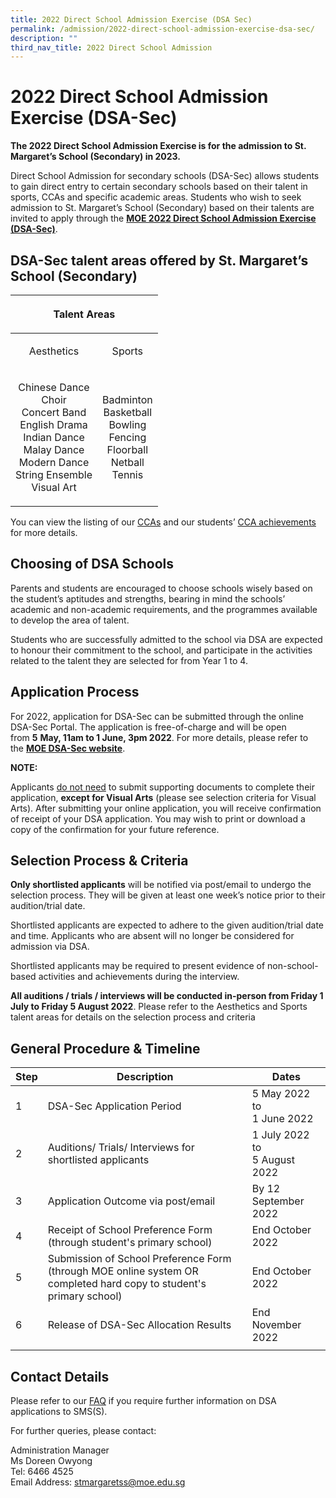 ```yaml
---
title: 2022 Direct School Admission Exercise (DSA Sec)
permalink: /admission/2022-direct-school-admission-exercise-dsa-sec/
description: ""
third_nav_title: 2022 Direct School Admission
---
```


2022 Direct School Admission Exercise (DSA-Sec)
===============================================

**The 2022 Direct School Admission Exercise is for the admission to St. Margaret’s School (Secondary) in 2023.**  

Direct School Admission for secondary schools (DSA-Sec) allows students to gain direct entry to certain secondary schools based on their talent in sports, CCAs and specific academic areas. Students who wish to seek admission to St. Margaret’s School (Secondary) based on their talents are invited to apply through the [**MOE 2022 Direct School Admission Exercise (DSA-Sec)**](https://www.moe.gov.sg/secondary/dsa).

DSA-Sec talent areas offered by St. Margaret’s School (Secondary)
------------------------

<table>
<thead>
  <tr>
		<th colspan="2"><p align="center">Talent Areas</p></th>
  </tr>
</thead>
<tbody>
  <tr>
		<td><p align="center">Aesthetics</p></td>
		<td><p align="center">Sports</p></td>
  </tr>
  <tr>
    <td><p align="center">Chinese Dance <br> Choir <br> Concert Band <br> English Drama <br> Indian Dance <br> Malay Dance <br> Modern Dance <br> String Ensemble <br> Visual Art</p></td>
	<td><p align="center">Badminton <br> Basketball <br> Bowling <br> Fencing <br> Floorball <br> Netball <br> Tennis</p></td>
  </tr>
</tbody>
</table>

You can view the listing of our  [CCAs](/programmes/co-curricular-activities) and our students’ [CCA achievements](/achievements/student-achievements) for more details.  

  

Choosing of DSA Schools
-----------------------

Parents and students are encouraged to choose schools wisely based on the student’s aptitudes and strengths, bearing in mind the schools’ academic and non-academic requirements, and the programmes available to develop the area of talent.

Students who are successfully admitted to the school via DSA are expected to honour their commitment to the school, and participate in the activities related to the talent they are selected for from Year 1 to 4. 

Application Process
-------------------

For 2022, application for DSA-Sec can be submitted through the online DSA-Sec Portal. The application is free-of-charge and will be open from **5** **May, 11am to 1 June, 3pm 2022**. For more details, please refer to the [**MOE DSA-Sec website**](https://www.moe.gov.sg/secondary/dsa).

**NOTE:**

Applicants <u>do not need</u> to submit supporting documents to complete their application, **except for Visual Arts** (please see selection criteria for Visual Arts). After submitting your online application, you will receive confirmation of receipt of your DSA application. You may wish to print or download a copy of the confirmation for your future reference.

Selection Process & Criteria
----------------------------

**Only shortlisted applicants** will be notified via post/email to undergo the selection process. They will be given at least one week’s notice prior to their audition/trial date.  

Shortlisted applicants are expected to adhere to the given audition/trial date and time. Applicants who are absent will no longer be considered for admission via DSA.    

Shortlisted applicants may be required to present evidence of non-school-based activities and achievements during the interview.

**All auditions / trials / interviews will be conducted in-person from Friday 1 July to Friday 5 August 2022**. Please refer to the Aesthetics and Sports talent areas for details on the selection process and criteria  

General Procedure & Timeline
----------------------------

  

| Step | Description | Dates |
| --- | --- | --- |
| 1 | DSA-Sec Application Period | 5 May 2022 to <br> 1 June 2022 |
| 2 | Auditions/ Trials/ Interviews for shortlisted applicants | 1 July 2022 to <br>5 August 2022 |
| 3 | Application Outcome via post/email  | By 12 September 2022  |
| 4 | Receipt of School Preference Form (through student's primary school)  | End October 2022  |
| 5 | Submission of School Preference Form (through MOE online system OR completed hard copy to student's primary school) | End October 2022  |
| 6 | Release of DSA-Sec Allocation Results  | End November 2022  |
| | | |  

Contact Details
---------------

Please refer to our [FAQ](/admission/2022-direct-school-admission-exercise-dsa-sec/faq-about-dsa) if you require further information on DSA applications to SMS(S).  

For further queries, please contact:  

Administration Manager <br>
Ms Doreen Owyong <br>
Tel: 6466 4525 <br>
Email Address: [stmargaretss@moe.edu.sg](mailto:stmargaretss@moe.edu.sg)